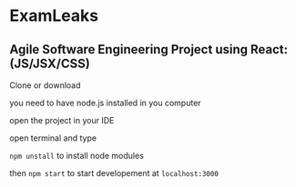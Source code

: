 # ExamLeaks

## Agile Software Engineering Project using React: (JS/JSX/CSS)

Clone or download

you need to have node.js installed in you computer

open the project in your IDE

open terminal and type

`npm unstall` to install node modules

then `npm start` to start developement at `localhost:3000`
